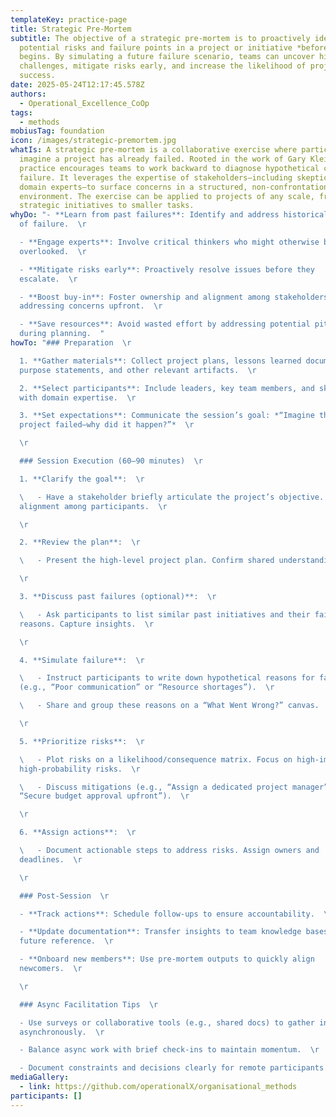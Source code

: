 ```yaml
---
templateKey: practice-page
title: Strategic Pre-Mortem
subtitle: The objective of a strategic pre-mortem is to proactively identify
  potential risks and failure points in a project or initiative *before* it
  begins. By simulating a future failure scenario, teams can uncover hidden
  challenges, mitigate risks early, and increase the likelihood of project
  success.
date: 2025-05-24T12:17:45.578Z
authors:
  - Operational_Excellence_CoOp
tags:
  - methods
mobiusTag: foundation
icon: /images/strategic-premortem.jpg
whatIs: A strategic pre-mortem is a collaborative exercise where participants
  imagine a project has already failed. Rooted in the work of Gary Klein, this
  practice encourages teams to work backward to diagnose hypothetical causes of
  failure. It leverages the expertise of stakeholders—including skeptics and
  domain experts—to surface concerns in a structured, non-confrontational
  environment. The exercise can be applied to projects of any scale, from large
  strategic initiatives to smaller tasks.
whyDo: "- **Learn from past failures**: Identify and address historical patterns
  of failure.  \r

  - **Engage experts**: Involve critical thinkers who might otherwise be
  overlooked.  \r

  - **Mitigate risks early**: Proactively resolve issues before they
  escalate.  \r

  - **Boost buy-in**: Foster ownership and alignment among stakeholders by
  addressing concerns upfront.  \r

  - **Save resources**: Avoid wasted effort by addressing potential pitfalls
  during planning.  "
howTo: "### Preparation  \r

  1. **Gather materials**: Collect project plans, lessons learned documents,
  purpose statements, and other relevant artifacts.  \r

  2. **Select participants**: Include leaders, key team members, and skeptics
  with domain expertise.  \r

  3. **Set expectations**: Communicate the session’s goal: *“Imagine this
  project failed—why did it happen?”*  \r

  \r

  ### Session Execution (60–90 minutes)  \r

  1. **Clarify the goal**:  \r

  \   - Have a stakeholder briefly articulate the project’s objective. Ensure
  alignment among participants.  \r

  \r

  2. **Review the plan**:  \r

  \   - Present the high-level project plan. Confirm shared understanding.  \r

  \r

  3. **Discuss past failures (optional)**:  \r

  \   - Ask participants to list similar past initiatives and their failure
  reasons. Capture insights.  \r

  \r

  4. **Simulate failure**:  \r

  \   - Instruct participants to write down hypothetical reasons for failure
  (e.g., “Poor communication” or “Resource shortages”).  \r

  \   - Share and group these reasons on a “What Went Wrong?” canvas.  \r

  \r

  5. **Prioritize risks**:  \r

  \   - Plot risks on a likelihood/consequence matrix. Focus on high-impact,
  high-probability risks.  \r

  \   - Discuss mitigations (e.g., “Assign a dedicated project manager” or
  “Secure budget approval upfront”).  \r

  \r

  6. **Assign actions**:  \r

  \   - Document actionable steps to address risks. Assign owners and
  deadlines.  \r

  \r

  ### Post-Session  \r

  - **Track actions**: Schedule follow-ups to ensure accountability.  \r

  - **Update documentation**: Transfer insights to team knowledge bases for
  future reference.  \r

  - **Onboard new members**: Use pre-mortem outputs to quickly align
  newcomers.  \r

  \r

  ### Async Facilitation Tips  \r

  - Use surveys or collaborative tools (e.g., shared docs) to gather input
  asynchronously.  \r

  - Balance async work with brief check-ins to maintain momentum.  \r

  - Document constraints and decisions clearly for remote participants.  "
mediaGallery:
  - link: https://github.com/operationalX/organisational_methods
participants: []
---
```

